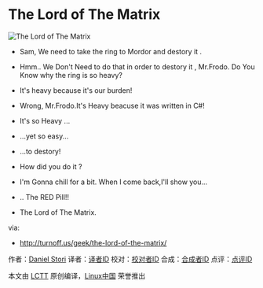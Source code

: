 The Lord of The Matrix
===============

![The Lord of The Matrix](http://turnoff.us/image/en/the-lord-of-the-matrix.png)

- Sam, We need to take the ring to Mordor and destory it .
- Hmm.. We Don't Need to do that in order to destory it , Mr.Frodo. Do You Know why the ring is so heavy?
- It's heavy because it's our burden!
- Wrong, Mr.Frodo.It's Heavy beacuse it was written in C#!
- It's so Heavy ...
- ...yet so easy...
- ...to destory!
- How did you do it ?
- I'm Gonna chill for a bit. When I come back,I'll show you...
- .. The RED Pill!!

- The Lord of The Matrix.

via:
- http://turnoff.us/geek/the-lord-of-the-matrix/

作者：[Daniel Stori][a]
译者：[译者ID](https://github.com/译者ID)
校对：[校对者ID](https://github.com/校对者ID)
合成：[合成者ID](https://github.com/合成者ID)
点评：[点评ID](https://github.com/点评者ID)

本文由 [LCTT](https://github.com/LCTT/TranslateProject) 原创编译，[Linux中国](https://linux.cn/) 荣誉推出

[a]:http://turnoff.us/about/

